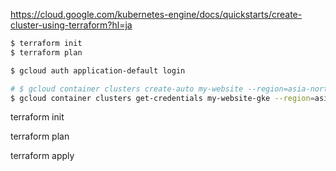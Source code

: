 https://cloud.google.com/kubernetes-engine/docs/quickstarts/create-cluster-using-terraform?hl=ja

```sh
$ terraform init
$ terraform plan

$ gcloud auth application-default login

# $ gcloud container clusters create-auto my-website --region=asia-northeast1
$ gcloud container clusters get-credentials my-website-gke --region=asia-northeast1
```

terraform init

terraform plan

terraform apply
